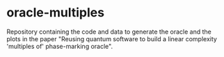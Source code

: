 # oracle-multiples
Repository containing the code and data to generate the oracle and the plots in the paper "Reusing quantum software to build a linear complexity 'multiples of' phase-marking oracle".
